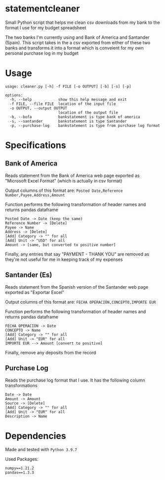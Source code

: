 # statementcleaner
Small Python script that helps me clean csv downloads from my bank to the format I use for my budget spreadsheet

The two banks I'm currently using and Bank of America and Santander (Spain). This script takes in the a csv exported from either of these two banks and transforms it into a format which is conveient for my own personal purchase log in my budget

# Usage
```
usage: cleaner.py [-h] -f FILE [-o OUTPUT] [-b] [-s] [-p]

options:
  -h, --help            show this help message and exit
  -f FILE, --file FILE  location of the input file
  -o OUTPUT, --output OUTPUT
                        location of the output file
  -b, --bofa            bankstatement is type bank of america
  -s, --santander       bankstatement is type Santander
  -p, --purchase-log    bankstatement is type from purchase log format
```

# Specifications 

## Bank of America

Reads statement from the Bank of America web page exported as 
"Microsoft Excel Format" (which is actually in csv format)

Output columns of this format are: 
`Posted Date,Reference Number,Payee,Address,Amount`

Function performs the following transformation of header names 
and returns pandas dataframe
```
Posted Date -> Date (keep the same)
Reference Number -> [Delete]
Payee -> Name
Address -> [Delete]
[Add] Category -> "" for all 
[Add] Unit -> "USD" for all 
Amount -> [same, but converted to positive number]
```

Finally, any entries that say "PAYMENT - THANK YOU" are removed as they're not useful for me in keeping track of my expenses


## Santander (Es)
Reads statement from the Spanish version of the Santander web 
page exported as "Exportar Excel"

Output columns of this format are: 
`FECHA OPERACIÓN,CONCEPTO,IMPORTE EUR`

Function performs the following transformation of header names 
and returns pandas dataframe
```
FECHA OPERACIÓN -> Date 
CONCEPTO -> Name
[Add] Category -> "" for all 
[Add] Unit -> "EUR" for all 
IMPORTE EUR --> Amount [convert to positive]
```

Finally, remove any deposits from the record


## Purchase Log 
Reads the purchase log format that I use. It has the following column transformations
```
Date -> Date 
Amount -> Amount 
Source -> [Delete]
[Add] Category -> "" for all 
[Add] Unit -> "EUR" for all 
Description -> Name
```

# Dependencies
Made and tested with `Python 3.9.7`

Used Packages:
```
numpy==1.21.2
pandas==1.3.3
```
